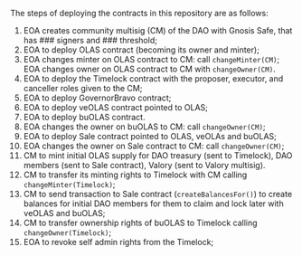 
The steps of deploying the contracts in this repository are as follows:

1. EOA creates community multisig (CM) of the DAO with Gnosis Safe, that has ### signers and ### threshold;
2. EOA to deploy OLAS contract (becoming its owner and minter);
3. EOA changes minter on OLAS contract to CM: call `changeMinter(CM)`; EOA changes owner on OLAS contract to CM with `changeOwner(CM)`.
4. EOA to deploy the Timelock contract with the proposer, executor, and canceller roles given to the CM;
5. EOA to deploy GovernorBravo contract;
6. EOA to deploy veOLAS contract pointed to OLAS;
7. EOA to deploy buOLAS contract.
8. EOA changes the owner on buOLAS to CM: call `changeOwner(CM)`;
9. EOA to deploy Sale contract pointed to OLAS, veOLAs and buOLAS;
10. EOA changes the owner on Sale contract to CM: call `changeOwner(CM)`;
11. CM to mint initial OLAS supply for DAO treasury (sent to Timelock), DAO members (sent to Sale contract), Valory (sent to Valory multisig).
12. CM to transfer its minting rights to Timelock with CM calling `changeMinter(Timelock)`;
13. CM to send transaction to Sale contract (`createBalancesFor()`) to create balances for initial DAO members for them to claim and lock later with veOLAS and buOLAS;
14. CM to transfer ownership rights of buOLAS to Timelock calling `changeOwner(Timelock)`;
15. EOA to revoke self admin rights from the Timelock;
